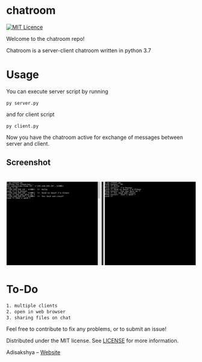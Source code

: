 # chatroom
[![MIT Licence](https://badges.frapsoft.com/os/mit/mit.png?v=103)](https://opensource.org/licenses/mit-license.php)

Welcome to the chatroom repo!

Chatroom is a server-client chatroom written in python 3.7

# Usage
You can execute server script by running
```
py server.py
```
and for client script
```
py client.py
```

Now you have the chatroom active for exchange of messages between server and client.

## Screenshot

# ![chatroom](https://raw.githubusercontent.com/adisakshya/chatroom/master/screenshot.jpg)


# To-Do

	1. multiple clients
	2. open in web browser
	3. sharing files on chat

Feel free to contribute to fix any problems, or to submit an issue!

Distributed under the MIT license. See [LICENSE](https://github.com/adisakshya/chatroom/blob/master/LICENSE) for more information.

Adisakshya – [Website](https://adisakshya.github.io)
